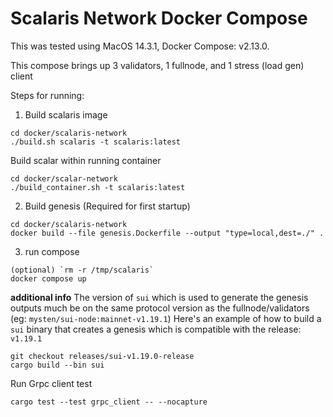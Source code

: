 # Scalaris Network Docker Compose

This was tested using MacOS 14.3.1, Docker Compose: v2.13.0.

This compose brings up 3 validators, 1 fullnode, and 1 stress (load gen) client

Steps for running:

1. Build scalaris image

```
cd docker/scalaris-network
./build.sh scalaris -t scalaris:latest
```

Build scalar within running container

```
cd docker/scalar-network
./build_container.sh -t scalaris:latest

```

2. Build genesis (Required for first startup)

```
cd docker/scalaris-network
docker build --file genesis.Dockerfile --output "type=local,dest=./" .
```

3. run compose

```
(optional) `rm -r /tmp/scalaris`
docker compose up
```

**additional info**
The version of `sui` which is used to generate the genesis outputs much be on the same protocol version as the fullnode/validators (eg: `mysten/sui-node:mainnet-v1.19.1`)
Here's an example of how to build a `sui` binary that creates a genesis which is compatible with the release: `v1.19.1`

```
git checkout releases/sui-v1.19.0-release
cargo build --bin sui
```

Run Grpc client test

```
cargo test --test grpc_client -- --nocapture
```

